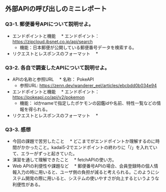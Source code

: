 ## 外部APIの呼び出しのミニレポート
### Q3-1. 郵便番号APIについて説明せよ。
* エンドポイントと機能
　* エンドポイント：https://zipcloud.ibsnet.co.jp/api/search
  * 機能：日本郵便が公開している郵便番号データを検索する。
* リクエストとレスポンスのフォーマット
　* 
### Q3-2. 各自で調査したAPIについて説明せよ。
* APIの名称と参照URL
　* 名称： PokeAPI
  * 参照URL: https://zenn.dev/wanderer_eel/articles/ebcbdd0b034e94
* エンドポイントと機能
　* エンドポイント： https://pokeapi.co/api/v2/pokemon
  * 機能： idかnameで指定したポケモンの図鑑idや名前、特性一覧などの情報を得られる。
* リクエストとレスポンスのフォーマット
　* 
### Q3-3. 感想
* 今回の課題で苦労したこと
　* どこまでがエンドポイントか理解するのに時間がかかったこと。kadai5-2でエンドポイントの終わりに「/」を入れていて、エラーがずっと起きていた。
* 演習を通して理解できたこと
　* fetchAPIの使い方。
* Web APIの利便性や課題など
　* 郵便番号APIの場合、会員登録時の個人情報入力の時に用いると、ユーザ側の負担が減ると考えられる。このようにシステム開発の際に用いると、システムの使いやすさが向上するというような利便性がある。
